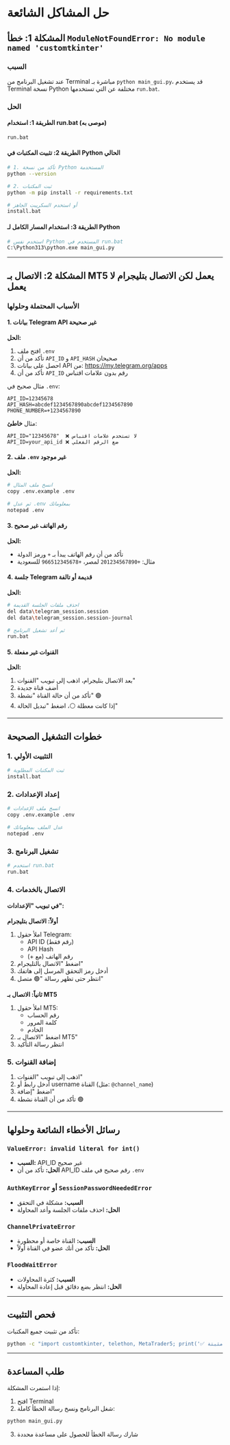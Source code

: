 # حل المشاكل الشائعة

## المشكلة 1: خطأ `ModuleNotFoundError: No module named 'customtkinter'`

### السبب
عند تشغيل البرنامج من Terminal مباشرة بـ `python main_gui.py`، قد يستخدم Terminal نسخة Python مختلفة عن التي تستخدمها `run.bat`.

### الحل

#### الطريقة 1: استخدام run.bat (موصى به)
```bash
run.bat
```

#### الطريقة 2: تثبيت المكتبات في Python الحالي
```bash
# 1. تأكد من نسخة Python المستخدمة
python --version

# 2. ثبت المكتبات
python -m pip install -r requirements.txt

# أو استخدم السكريبت الجاهز
install.bat
```

#### الطريقة 3: استخدام المسار الكامل لـ Python
```bash
# استخدم نفس Python المستخدم في run.bat
C:\Python313\python.exe main_gui.py
```

---

## المشكلة 2: الاتصال بـ MT5 يعمل لكن الاتصال بتليجرام لا يعمل

### الأسباب المحتملة وحلولها

#### 1. بيانات Telegram API غير صحيحة

**الحل:**
1. افتح ملف `.env`
2. تأكد من أن `API_ID` و `API_HASH` صحيحان
3. احصل على بيانات API من: https://my.telegram.org/apps
4. تأكد من أن `API_ID` رقم بدون علامات اقتباس

مثال صحيح في `.env`:
```
API_ID=12345678
API_HASH=abcdef1234567890abcdef1234567890
PHONE_NUMBER=+1234567890
```

مثال **خاطئ**:
```
API_ID="12345678"  ❌ لا تستخدم علامات اقتباس
API_ID=your_api_id ❌ ضع الرقم الفعلي
```

#### 2. ملف `.env` غير موجود

**الحل:**
```bash
# انسخ ملف المثال
copy .env.example .env

# ثم عدل .env بمعلوماتك
notepad .env
```

#### 3. رقم الهاتف غير صحيح

**الحل:**
- تأكد من أن رقم الهاتف يبدأ بـ `+` ورمز الدولة
- مثال: `+201234567890` لمصر، `+966512345678` للسعودية

#### 4. جلسة Telegram قديمة أو تالفة

**الحل:**
```bash
# احذف ملفات الجلسة القديمة
del data\telegram_session.session
del data\telegram_session.session-journal

# ثم أعد تشغيل البرنامج
run.bat
```

#### 5. القنوات غير مفعلة

**الحل:**
1. بعد الاتصال بتليجرام، اذهب إلى تبويب "القنوات"
2. أضف قناة جديدة
3. تأكد من أن حالة القناة "نشطة" 🟢
4. إذا كانت معطلة ⚪، اضغط "تبديل الحالة"

---

## خطوات التشغيل الصحيحة

### 1. التثبيت الأولي
```bash
# ثبت المكتبات المطلوبة
install.bat
```

### 2. إعداد الإعدادات
```bash
# انسخ ملف الإعدادات
copy .env.example .env

# عدل الملف بمعلوماتك
notepad .env
```

### 3. تشغيل البرنامج
```bash
# استخدم run.bat
run.bat
```

### 4. الاتصال بالخدمات

#### في تبويب "الإعدادات":

**أولاً: الاتصال بتليجرام**
1. املأ حقول Telegram:
   - API ID (رقم فقط)
   - API Hash
   - رقم الهاتف (مع +)
2. اضغط "الاتصال بالتليجرام"
3. أدخل رمز التحقق المرسل إلى هاتفك
4. انتظر حتى تظهر رسالة "🟢 متصل"

**ثانياً: الاتصال بـ MT5**
1. املأ حقول MT5:
   - رقم الحساب
   - كلمة المرور
   - الخادم
2. اضغط "الاتصال بـ MT5"
3. انتظر رسالة التأكيد

### 5. إضافة القنوات

1. اذهب إلى تبويب "القنوات"
2. أدخل رابط أو username القناة (مثل: `@channel_name`)
3. اضغط "إضافة"
4. تأكد من أن القناة نشطة 🟢

---

## رسائل الأخطاء الشائعة وحلولها

### `ValueError: invalid literal for int()`
- **السبب:** API_ID غير صحيح
- **الحل:** تأكد من أن API_ID رقم صحيح في ملف `.env`

### `AuthKeyError` أو `SessionPasswordNeededError`
- **السبب:** مشكلة في التحقق
- **الحل:** احذف ملفات الجلسة وأعد المحاولة

### `ChannelPrivateError`
- **السبب:** القناة خاصة أو محظورة
- **الحل:** تأكد من أنك عضو في القناة أولاً

### `FloodWaitError`
- **السبب:** كثرة المحاولات
- **الحل:** انتظر بضع دقائق قبل إعادة المحاولة

---

## فحص التثبيت

تأكد من تثبيت جميع المكتبات:
```bash
python -c "import customtkinter, telethon, MetaTrader5; print('✅ جميع المكتبات مثبتة')"
```

---

## طلب المساعدة

إذا استمرت المشكلة:
1. افتح Terminal
2. شغل البرنامج ونسخ رسالة الخطأ كاملة:
```bash
python main_gui.py
```
3. شارك رسالة الخطأ للحصول على مساعدة محددة
